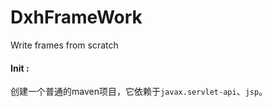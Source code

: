 # DxhFrameWork
Write frames from scratch

#### Init :
 创建一个普通的maven项目，它依赖于```javax.servlet-api```、```jsp```。

